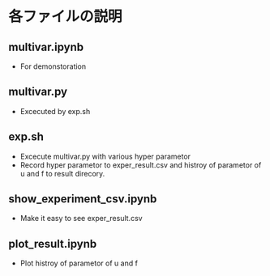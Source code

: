 # 各ファイルの説明
## multivar.ipynb
- For demonstoration
## multivar.py
- Excecuted by exp.sh
## exp.sh
- Excecute multivar.py with various hyper parametor
- Record hyper parametor to exper_result.csv and histroy of parametor of u and f to result direcory.
## show_experiment_csv.ipynb
- Make it easy to see exper_result.csv

## plot_result.ipynb
- Plot histroy of parametor of u and f 

